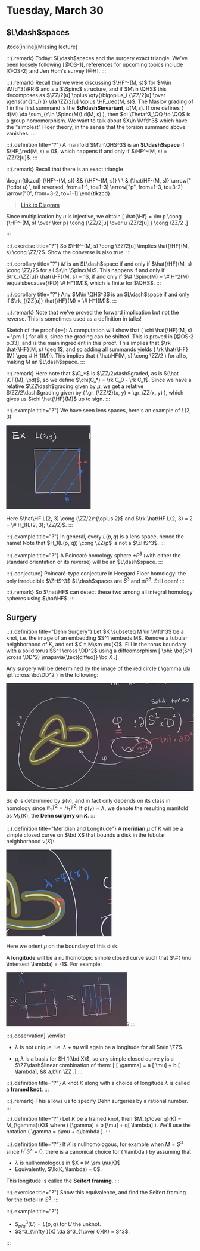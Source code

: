 # Tuesday, March 30

## $L\dash$spaces

\todo[inline]{Missing lecture}

:::{.remark}
Today: $L\dash$spaces and the surgery exact triangle.
We've been loosely following [@OS-1], references for upcoming topics include [@OS-2] and Jen Hom's survey [@H].
:::

:::{.remark}
Recall that we were discussing $\HF^-(M, s)$ for $M\in \Mfd^3(\RR)$ and $s$ a $\Spinc$ structure, and if $M\in \QHS$ this decomposes as $\ZZ/2[u] \oplus \qty{\bigoplus_i {\ZZ/2[u] \over \gens{u^{}n_i} }} \da \ZZ/2[u] \oplus \HF_\red(M, s)$.
The Maslov grading of $1$ in the first summand is the **$d\dash$invariant**, $d(M, s)$.
If one defines \( d(M) \da \sum_{s\in \Spinc(M)} d(M, s) \), then $d: \Theta^3_\QQ \to \QQ$ is a group homomorphism.
We want to talk about $X\in \Mfd^3$ which have the "simplest" Floer theory, in the sense that the torsion summand above vanishes.
:::

:::{.definition title="?"}
A manifold $M\in\QHS^3$ is an **$L\dash$space** if $\HF_\red(M, s) = 0$, which happens if and only if $\HF^-(M, s) = \ZZ/2[u]$.
:::

:::{.remark}
Recall that there is an exact triangle

\begin{tikzcd}
	{\HF^-(M, s)} && {\HF^-(M, s)} \\
	\\
	& {\hat\HF-(M, s)}
	\arrow["{\cdot u}", tail reversed, from=1-1, to=1-3]
	\arrow["p", from=1-3, to=3-2]
	\arrow["0", from=3-2, to=1-1]
\end{tikzcd}

> [Link to Diagram](https://q.uiver.app/?q=WzAsMyxbMCwwLCJcXEhGXi0oTSwgcykiXSxbMiwwLCJcXEhGXi0oTSwgcykiXSxbMSwyLCJcXGhhdFxcSEYtKE0sIHMpIl0sWzAsMSwiXFxjZG90IHUiLDAseyJzdHlsZSI6eyJ0YWlsIjp7Im5hbWUiOiJhcnJvd2hlYWQifX19XSxbMSwyLCJwIl0sWzIsMCwiMCJdXQ==)

Since multiplication by $u$ is injective, we obtain 
\[
\hat{\Hf} = \im p \cong {\HF^-(M, s) \over \ker p} \cong {\ZZ/2[u] \over u \ZZ/2[u] } \cong \ZZ/2
.\]

:::

:::{.exercise title="?"}
So $\Hf^-(M, s) \cong \ZZ/2[u] \implies \hat{\HF}(M, s) \cong \ZZ/2$.
Show the converse is also true.
:::

:::{.corollary title="?"}
$M$ is an $L\dash$space if and only if $\hat{\HF}(M, s) \cong \ZZ/2$ for all $s\in \Spinc(M)$.
This happens if and only if $\rk_{\ZZ[u]} \hat{\HF}(M, s) = 1$, if and only if $\# \Spinc(M) = \# H^2(M) \equalsbecause{\PD} \# H^1(M)$, which is finite for $\QHS$.
:::

:::{.corollary title="?"}
Any $M\in \QHS^3$ is an $L\dash$space if and only if $\rk_{\ZZ[u]} \hat{\HF}(M) = \# H^1(M)$.
:::

:::{.remark}
Note that we've proved the forward implication but not the reverse.
This is sometimes used as a definition in talks!

Sketch of the proof ($\impliedby$):
A computation will show that \( \chi \hat{\HF}(M, s) = \pm 1 \) for all $s$, since the grading can be shifted.
This is proved in [@OS-2 p.33], and is the main ingredient in this proof.
This implies that $\rk \hat{\HF}(M, s) \geq 1$, and so adding all summands yields \( \rk \hat{\HF}(M) \geq \# H_1(M)\).
This implies that \( \hat\HF(M, s) \cong \ZZ/2 \) for all $s$, making $M$ an $L\dash$space.
:::

:::{.remark}
Here note that $\C_*$ is $\ZZ/2\dash$graded, as is $(\hat \CF(M), \bd)$, so we define $\chi(C_*) = \rk C_0 - \rk C_1$.
Since we have a relative $\ZZ\dash$grading given by $\mu$, we get a relative $\ZZ/2\dash$grading given by \( \gr_{\ZZ/2}(x, y) = \gr_\ZZ(x, y) \), which gives us $\chi \hat{\HF}(M)$ up to sign.
:::

:::{.example title="?"}
We have seen lens spaces, here's an example of $L(2, 3)$:

![image_2021-03-30-11-46-39](figures/image_2021-03-30-11-46-39.png)

Here $\hat\HF L(2, 3) \cong (\ZZ/2)^{\oplus 2}$ and $\rk \hat\HF L(2, 3) = 2 = \# H_1(L(2, 3); \ZZ/2)$.
:::

:::{.example title="?"}
In general, every $L(p, q)$ is a lens space, hence the name!
Note that $H_1(L(p, q)) \cong \ZZ/p$ is not a $\ZHS^3$.
:::

:::{.example title="?"}
A Poincaré homology sphere $\pm P^3$ (with either the standard orientation or its reverse) will be an $L\dash$space.
:::

:::{.conjecture}
Poincaré-type conjecture in Heegard Floer homology:
the only irreducible $\ZHS^3$ $L\dash$spaces are $S^3$ and $\pm P^3$.
Still open!
:::

:::{.remark}
So $\hat\HF$ can detect these two among all integral homology spheres using $\hat\HF$.
:::

## Surgery

:::{.definition title="Dehn Surgery"}
Let $K \subseteq M \in \Mfd^3$ be a knot, i.e. the image of an embedding $S^1 \embeds M$.
Remove a tubular neighborhood of $K$, and set $X = M\sm \nu(K)$.
Fill in the torus boundary with a solid torus $S^1 \cross \DD^2$ using a diffeomorphism
\[
\phi: \bd(S^1 \cross \DD^2) \mapsvia{\text{diffeo}} \bd X
.\]

Any surgery will be determined by the image of the red circle \( \gamma \da \pt \cross \bd\DD^2 \) in the following:

![image_2021-03-30-12-01-24](figures/image_2021-03-30-12-01-24.png)

So $\phi$ is determined by $\phi( \gamma)$, and in fact only depends on its class in homology since $\pi_1T^2 = H_1T^2$.
If $\phi ( \gamma) = \lambda$, we denote the resulting manifold as $M_{\lambda}(K)$, the **Dehn surgery on $K$**.
:::



:::{.definition title="Meridian and Longitude"}
A **meridian** $\mu$ of $K$ will be a simple closed curve on $\bd X$ that bounds a disk in the tubular neighborhood $\nu(K)$:

![image_2021-03-30-12-05-02](figures/image_2021-03-30-12-05-02.png)

Here we orient $\mu$ on the boundary of this disk.

A **longitude** will be a nullhomotopic simple closed curve such that $\#( \mu \intersect \lambda) = -1$.
For example:

![image_2021-03-30-12-07-30](figures/image_2021-03-30-12-07-30.png)?
:::


:::{.observation}
\envlist

- $\lambda$ is not unique, i.e. $\lambda + n\mu$ will again be a longitude for all $n\in \ZZ$.

- $\mu, \lambda$ is a basis for $H_1(\bd X)$, so any simple closed curve $\gamma$ is a $\ZZ\dash$linear combination of them: 
\[
[ \gamma] = a [ \mu] + b [ \lambda], && a,b\in \ZZ
.\]
:::

:::{.definition title="?"}
A knot $K$ along with a choice of longitude $\lambda$ is called a **framed knot**.
:::

:::{.remark}
This allows us to specify Dehn surgeries by a rational number.
:::


:::{.definition title="?"}
Let $K$ be a framed knot, then $M_{p\over q}(K) = M_{\gamma}(K)$ where \( [\gamma] = p [\mu] + q[ \lambda] \).
We'll use the notation \( \gamma = p\mu + q\lambda \).
:::


:::{.definition title="?"}
If $K$ is nullhomologous, for example when $M = S^3$ since $H^1S^3 = 0$, there is a canonical choice for \( \lambda \) by assuming that

- $\lambda$ is nullhomologous in $X = M \sm \nu(K)$
- Equivalently, $\lk(K, \lambda) = 0$.

This longitude is called the **Seifert framing**.
:::


:::{.exercise title="?"}
Show this equivalence,
and find the Seifert framing for the trefoil in $S^3$.
:::


:::{.example title="?"}

- $S^3_{p/q}(U) = L(p, q)$ for $U$ the unknot.
- $S^3_{\infty }(K) \da S^3_{1\over 0}(K) = S^3$.

:::
















